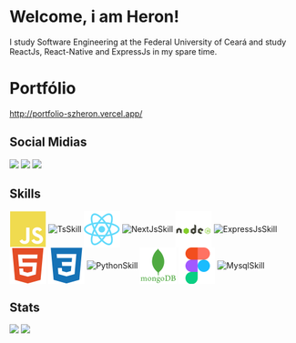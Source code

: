 # Welcome, i am Heron!
I study Software Engineering at the Federal University of Ceará and study ReactJs, React-Native and ExpressJs in my spare time.

# Portfólio
http://portfolio-szheron.vercel.app/

## Social Midias
<a href="https://www.linkedin.com/in/heronrodrigues/">
<img src="https://img.shields.io/badge/LinkedIn-0077B5?style=for-the-badge&logo=linkedin&logoColor=white" target="_blank"></a>
<a href="https://www.instagram.com/szheron/">
<img src="https://img.shields.io/badge/Instagram-E4405F?style=for-the-badge&logo=instagram&logoColor=white" target="_blank"></a>
<a href="mailto: contatoheron.dev@gmail.com">
<img src="https://img.shields.io/badge/Gmail-D14836?style=for-the-badge&logo=gmail&logoColor=white" target="_blank"></a>

## Skills
<div>
  <img align="center" alt="JsSkill" height="64" width="64" src="https://raw.githubusercontent.com/devicons/devicon/master/icons/javascript/javascript-plain.svg"/>
  <img align="center" alt="TsSkill" height="64" width="64" src="https://cdn.jsdelivr.net/gh/devicons/devicon/icons/typescript/typescript-plain.svg"/>
  <img align="center" alt="ReactSkill" height="64" width="64" src="https://raw.githubusercontent.com/devicons/devicon/master/icons/react/react-original.svg"/>
  <img align="center" alt="NextJsSkill" height="64" width="64" src="https://cdn.jsdelivr.net/gh/devicons/devicon/icons/nextjs/nextjs-original.svg"/>
  <img align="center" alt="NodeJsSkill" height="64" width="64" src="https://raw.githubusercontent.com/devicons/devicon/master/icons/nodejs/nodejs-original-wordmark.svg"/>
  <img align="center" alt="ExpressJsSkill" height="64" width="64"src="https://images.tute.io/tute/topic/express-js.png"/>
  <img align="center" alt="HTMLSkill" height="64" width="64" src="https://raw.githubusercontent.com/devicons/devicon/master/icons/html5/html5-plain.svg"/>
  <img align="center" alt="CSSSkill" height="64" width="64" src="https://raw.githubusercontent.com/devicons/devicon/master/icons/css3/css3-plain.svg"/>
  <img align="center" alt="PythonSkill" height="64" width="64" src="https://cdn.jsdelivr.net/gh/devicons/devicon/icons/python/python-original.svg"/>
  <img align="center" alt="MongoDBSkill" height="64" width="64" src="https://raw.githubusercontent.com/devicons/devicon/master/icons/mongodb/mongodb-plain-wordmark.svg"/>
  <img align="center" alt="FigmanSkill" height="64" width="64" src="https://raw.githubusercontent.com/devicons/devicon/master/icons/figma/figma-original.svg"/>
  <img align="center" alt="MysqlSkill" height="64" width="64" src="https://cdn.jsdelivr.net/gh/devicons/devicon/icons/mysql/mysql-original-wordmark.svg" />
</div>

## Stats
<div>
  <img height="180em" src="https://github-readme-stats.vercel.app/api?username=szHeron&show_icons=true&theme=radical&include_all_commits=true&count_private=true"/>
  <img height="180em" src="https://github-readme-stats.vercel.app/api/top-langs/?username=szHeron&layout=compact&langs_count=16&theme=radical"/>
</div>

